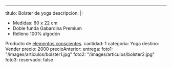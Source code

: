---
titulo: Bolster de yoga
descripcion: |-
  - Medidas: 60 x 22 cm
  - Doble funda Gabardina Premium
  - Relleno 100% algodón

  Producto de [elementos conscientes](https://elementosconscientes.com.ar/).
cantidad: 1
categoria: Yoga
destino: Vender
precio: 2000
precioAnterior:
entrega:
foto1: "/images/articulos/bolster1.jpg"
foto2: "/images/articulos/bolster2.jpg"
foto3:
reservado: false
